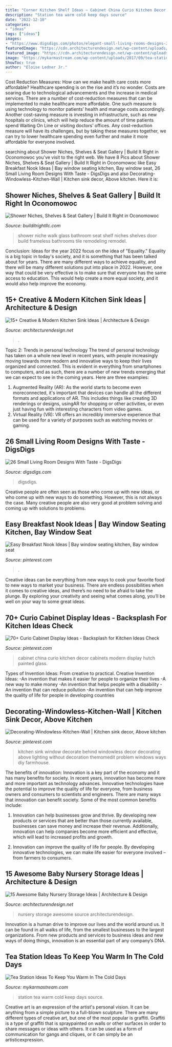 ```yaml
---
title: "Corner Kitchen Shelf Ideas ~ Cabinet China Curio Kitchen Decor Cabinets Modern Display Hutch Painted Glass"
description: "Station tea warm cold keep days source"
date: "2022-12-10"
categories:
- "ideas"
tags: ["ideas"]
images:
- "https://www.digsdigs.com/photos/elegant-small-living-rooms-designs-22.jpg"
featuredImage: "https://cdn.architecturendesign.net/wp-content/uploads/2015/08/AD-Creative-Modern-Kitchen-Sink-Ideas-09.jpg"
featured_image: "https://cdn.architecturendesign.net/wp-content/uploads/2015/08/AD-Creative-Modern-Kitchen-Sink-Ideas-09.jpg"
image: "https://mykarmastream.com/wp-content/uploads/2017/09/tea-station-2.jpg"
ShowToc: true
author: "Eloise Ledner Jr."
---
```



Cost Reduction Measures: How can we make health care costs more affordable?
Healthcare spending is on the rise and it’s no wonder. Costs are soaring due to technological advancements and the increase in medical services. There are a number of cost-reduction measures that can be implemented to make healthcare more affordable. One such measure is using technology to monitor patients’ health and manage costs accordingly. Another cost-saving measure is investing in infrastructure, such as new hospitals or clinics, which will help reduce the amount of time patients spend Waiting On Line or visiting doctors’ offices.
Any cost-reduction measure will have its challenges, but by taking these measures together, we can try to lower healthcare spending even further and make it more affordable for everyone involved.

	

		
searching about Shower Niches, Shelves &amp; Seat Gallery | Build It Right in Oconomowoc you've visit to the right web. We have 8 Pics about Shower Niches, Shelves &amp; Seat Gallery | Build It Right in Oconomowoc like Easy Breakfast Nook Ideas | Bay window seating kitchen, Bay window seat, 26 Small Living Room Designs With Taste - DigsDigs and also Decorating-Windowless-Kitchen-Wall | Kitchen sink decor, Above kitchen. Here it is:
		
    
## Shower Niches, Shelves &amp; Seat Gallery | Build It Right In Oconomowoc

<img loading=lazy src="https://www.builditrightllc.com/wp-content/uploads/2014/11/2014-11-11-11.47.06-768x1024.jpg" onerror="this.onerror=null;this.src='https://tse4.mm.bing.net/th?id=OIP.B1IYmfgKAH7Biqk16bIZAAHaJ4&amp;pid=15.1';" alt="Shower Niches, Shelves &amp; Seat Gallery | Build It Right in Oconomowoc">

_Source: builditrightllc.com_

>shower niche walk glass bathroom seat shelf niches shelves door build frameless bathrooms tile remodeling remodel. 

	

Conclusion:
Ideas for the year 2022 focus on the idea of "Equality." Equality is a big topic in today's society, and it is something that has been talked about for years. There are many different ways to achieve equality, and there will be many different solutions put into place in 2022. However, one way that could be very effective is to make sure that everyone has the same access to education. This would help create a more equal society, and it would also help improve the economy.

    
## 15+ Creative &amp; Modern Kitchen Sink Ideas | Architecture &amp; Design

<img loading=lazy src="https://cdn.architecturendesign.net/wp-content/uploads/2015/08/AD-Creative-Modern-Kitchen-Sink-Ideas-09.jpg" onerror="this.onerror=null;this.src='https://tse4.mm.bing.net/th?id=OIP.Fx8z1IFagmnAMomeBRsZ1AHaMW&amp;pid=15.1';" alt="15+ Creative &amp; Modern Kitchen Sink Ideas | Architecture &amp; Design">

_Source: architecturendesign.net_

>. 

	

Topic 2: Trends in personal technology
The trend of personal technology has taken on a whole new level in recent years, with people increasingly moving towards more modern and innovative ways to keep their lives organized and connected. This is evident in everything from smartphones to computers, and as such, there are a number of new trends emerging that we can expect to see in the coming years. Here are three examples: 
1) Augmented Reality (AR): As the world starts to become even moreconnected, it's important that devices can handle all the different formats and applications of AR. This includes things like creating 3D renderings or designs, usingAR for shopping or other activities, or even just having fun with interesting characters from video games. 
2) Virtual Reality (VR): VR offers an incredibly immersive experience that can be used for a variety of purposes such as watching movies or gaming.

    
## 26 Small Living Room Designs With Taste - DigsDigs

<img loading=lazy src="https://www.digsdigs.com/photos/elegant-small-living-rooms-designs-22.jpg" onerror="this.onerror=null;this.src='https://tse1.mm.bing.net/th?id=OIP.cdsFaJ1T8amU18IiHf57dgHaJ3&amp;pid=15.1';" alt="26 Small Living Room Designs With Taste - DigsDigs">

_Source: digsdigs.com_

>digsdigs. 

	

Creative people are often seen as those who come up with new ideas, or who come up with new ways to do something. However, this is not always the case. Many creative people are also very good at problem solving and coming up with solutions to problems.

    
## Easy Breakfast Nook Ideas | Bay Window Seating Kitchen, Bay Window Seat

<img loading=lazy src="https://i.pinimg.com/736x/cd/a5/6d/cda56d2193f1f592a3c8655e1655ed19.jpg" onerror="this.onerror=null;this.src='https://tse1.mm.bing.net/th?id=OIP.mnCyqJiNi4Psr5m7MW-crQHaLG&amp;pid=15.1';" alt="Easy Breakfast Nook Ideas | Bay window seating kitchen, Bay window seat">

_Source: pinterest.com_

>. 

	

Creative ideas can be everything from new ways to cook your favorite food to new ways to market your business. There are endless possibilities when it comes to creative ideas, and there’s no need to be afraid to take the plunge. By exploring your creativity and seeing what comes along, you’ll be well on your way to some great ideas.

    
## 70+ Curio Cabinet Display Ideas - Backsplash For Kitchen Ideas Check

<img loading=lazy src="https://i.pinimg.com/736x/16/d9/2a/16d92acac85bfb5ddc2495af120d5ef7.jpg" onerror="this.onerror=null;this.src='https://tse2.mm.bing.net/th?id=OIP.MN_I2oqrglp4bV97mnRJyAHaJ6&amp;pid=15.1';" alt="70+ Curio Cabinet Display Ideas - Backsplash for Kitchen Ideas Check">

_Source: pinterest.com_

>cabinet china curio kitchen decor cabinets modern display hutch painted glass. 

	

Types of Invention Ideas: From creative to practical.
Creative Invention Ideas: 
-An invention that makes it easier for people to organize their lives 
-A new way to make money 
-An invention that helps people with a disability 
-An invention that can reduce pollution 
-An invention that can help improve the quality of life for people in developing countries

    
## Decorating-Windowless-Kitchen-Wall | Kitchen Sink Decor, Above Kitchen

<img loading=lazy src="https://i.pinimg.com/736x/c4/b6/8c/c4b68c64b73d0069998efeb7edc0a8a0.jpg" onerror="this.onerror=null;this.src='https://tse1.mm.bing.net/th?id=OIP.kJ6NtYeLLcvH0WEWd1zcswHaJ3&amp;pid=15.1';" alt="Decorating-Windowless-Kitchen-Wall | Kitchen sink decor, Above kitchen">

_Source: pinterest.com_

>kitchen sink window decorate behind windowless decor decorating above lighting without decoration themomedit problem windows ways diy farmhouse. 

	

The benefits of innovation:
Innovation is a key part of the economy and it has many benefits for society. In recent years, innovation has become more and more important as technology advances. Innovative technologies have the potential to improve the quality of life for everyone, from business owners and consumers to scientists and engineers.
There are many ways that innovation can benefit society. Some of the most common benefits include: 

1. Innovation can help businesses grow and thrive. By developing new products or services that are better than those currently available, businesses can save money and increase their revenue. Additionally, innovation can help companies become more efficient and effective, which will lead to increased profits and growth. 

2. Innovation can improve the quality of life for people. By developing innovative technologies, we can make life easier for everyone involved – from farmers to consumers.

    
## 15 Awesome Baby Nursery Storage Ideas | Architecture &amp; Design

<img loading=lazy src="https://cdn.architecturendesign.net/wp-content/uploads/2014/09/1610.jpg" onerror="this.onerror=null;this.src='https://tse1.mm.bing.net/th?id=OIP.zggvcSd3BG-Se7QsO7PB9wHaLD&amp;pid=15.1';" alt="15 Awesome Baby Nursery Storage Ideas | Architecture &amp; Design">

_Source: architecturendesign.net_

>nursery storage awesome source architecturendesign. 

	

Innovation is a human drive to improve our lives and the world around us. It can be found in all walks of life, from the smallest businesses to the largest organizations. From new products and services to business ideas and new ways of doing things, innovation is an essential part of any company’s DNA.

    
## Tea Station Ideas To Keep You Warm In The Cold Days

<img loading=lazy src="https://mykarmastream.com/wp-content/uploads/2017/09/tea-station-2.jpg" onerror="this.onerror=null;this.src='https://tse1.mm.bing.net/th?id=OIP.PhWQnlD7LACfTudt2h25yAHaLM&amp;pid=15.1';" alt="Tea Station Ideas To Keep You Warm In The Cold Days">

_Source: mykarmastream.com_

>station tea warm cold keep days source. 

	

Creative art is an expression of the artist's personal vision. It can be anything from a simple picture to a full-blown sculpture. There are many different types of creative art, but one of the most popular is graffiti. Graffiti is a type of graffiti that is spraypainted on walls or other surfaces in order to share messages or ideas with others. It can be used as a form of communication for gangs and cliques, or it can simply be an artisticexpression.

